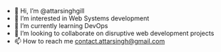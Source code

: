 - 👋 Hi, I’m @attarsinghgill
- 👀 I’m interested in Web Systems development
- 🌱 I’m currently learning DevOps
- 💞️ I’m looking to collaborate on disruptive web development projects
- 📫 How to reach me contact.attarsingh@gmail.com

<!---
attarsinghgill/attarsinghgill is a ✨ special ✨ repository because its `README.md` (this file) appears on your GitHub profile.
You can click the Preview link to take a look at your changes.
--->

